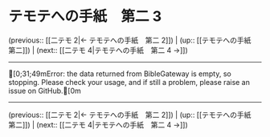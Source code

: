 # テモテへの手紙　第二 3

(previous:: [[二テモ 2|← テモテへの手紙　第二 2]]) | (up:: [[テモテへの手紙　第二]]) | (next:: [[二テモ 4|テモテへの手紙　第二 4 →]])

***
[0;31;49mError: the data returned from BibleGateway is empty, so stopping. Please check your usage, and if still a problem, please raise an issue on GitHub.[0m

***

(previous:: [[二テモ 2|← テモテへの手紙　第二 2]]) | (up:: [[テモテへの手紙　第二]]) | (next:: [[二テモ 4|テモテへの手紙　第二 4 →]])
